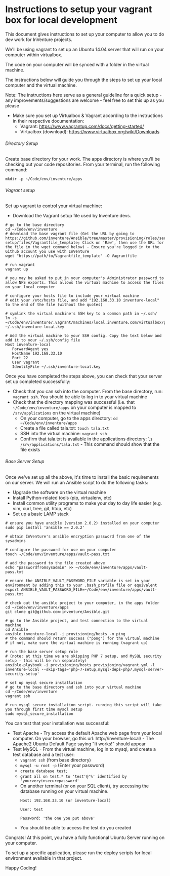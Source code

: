 # Instructions to setup your vagrant box for local development

This document gives instructions to set up your computer to allow you to do dev work for InVenture projects.

We'll be using vagrant to set up an Ubuntu 14.04 server that will run on your computer within virtualbox.

The code on your computer will be synced with a folder in the virtual machine.

The instructions below will guide you through the steps to set up your local computer and the virtual machine.

Note: The instructions here serve as a general guideline for a quick setup - any improvements/suggestions are welcome - feel free to set this up as you please

- Make sure you set up Virtualbox & Vagrant according to the instructions in their respective documentation:
    - Vagrant: https://www.vagrantup.com/docs/getting-started/
    - Virtualbox (download): https://www.virtualbox.org/wiki/Downloads


###### Directory Setup
Create base directory for your work. The apps directory is where you'll be checking out your code repositories. From your terminal, run the following command:
```
mkdir -p ~/Code/env/inventure/apps
```

###### Vagrant setup
Set up vagrant to control your virtual machine:
- Download the Vagrant setup file used by Inventure devs.
```
# go to the base directory
cd ~/Code/env/inventure
# download the base vagrant file (Get the URL by going to https://github.com/inventure/Ansible/tree/master/provisioning/roles/server-setup/files/Vagrantfile_template; Click on 'Raw', then use the URL for the file in the wget command below) - Ensure you're logged in to the Github account you use with InVenture
wget "https://path/to/Vagrantfile_template" -O Vagrantfile

# run vagrant
vagrant up

# you may be asked to put in your computer's Administrator password to allow NFS exports. This allows the virtual machine to access the files on your local computer

# configure your hosts file to include your virtual machine
# edit your /etc/hosts file, and add "192.168.33.10 inventure-local" to the end of the file (without the quotes)

# symlink the virtual machine's SSH key to a common path in ~/.ssh/
ln -s ~/Code/env/inventure/.vagrant/machines/local.inventure.com/virtualbox/private_key ~/.ssh/inventure-local.key

# Add the virtual machine to your SSH config. Copy the text below and add it to your ~/.ssh/config file
Host inventure-local
   ForwardAgent yes
   HostName 192.168.33.10
   Port 22
   User vagrant
   IdentityFile ~/.ssh/inventure-local.key
```

Once you have completed the steps above, you can check that your server set up completed successfully:

- Check that you can ssh into the computer. From the base directory, run: `vagrant ssh`. You should be able to log in to your virtual machine
- Check that the directory mapping was successful (i.e. that `~/Code/env/inventure/apps` on your computer is mapped to `/srv/applications` on the virtual machine)
    - On your computer, go to the apps directory: `cd ~/Code/env/inventure/apps`
    - Create a file called tala.txt: `touch tala.txt`
    - SSH into the virtual machine: `vagrant ssh`
    - Confirm that tala.txt is available in the applications directory: `ls /srv/applications/tala.txt` - This command should show that the file exists

###### Base Server Setup
Once we've set up all the above, it's time to install the basic requirements on our server. We will run an Ansible script to do the following tasks:

- Upgrade the software on the virtual machine
- Install Python-related tools (pip, virtualenv, etc)
- Install common utility programs to make your day to day life easier (e.g. vim, curl, tree, git, htop, etc)
- Set up a basic LAMP stack

```
# ensure you have ansible (version 2.0.2) installed on your computer
sudo pip install 'ansible == 2.0.2'

# obtain InVenture's ansible encryption password from one of the sysadmins

# configure the password for use on your computer
touch ~/Code/env/inventure/apps/vault-pass.txt

# add the password to the file created above
echo "passwordfromsysadmin" >> ~/Code/env/inventure/apps/vault-pass.txt

# ensure the ANSIBLE_VAULT_PASSWORD_FILE variable is set in your environment by adding this to your .bash_profile file or equivalent
export ANSIBLE_VAULT_PASSWORD_FILE=~/Code/env/inventure/apps/vault-pass.txt

# check out the ansible project to your computer, in the apps folder
cd ~/Code/env/inventure/apps
git clone git@github.com:inventure/Ansible.git

# go to the Ansible project, and test connection to the virtual machine
cd Ansible
ansible inventure-local -i provisioning/hosts -m ping
# the command should return success ("pong") for the virtual machine
# if not, make sure the virtual machine is running (vagrant up)

# run the base server setup role
# (note: at this time we are skipping PHP 7 setup, and MySQL security setup - this will be run separately)
ansible-playbook -i provisioning/hosts provisioning/vagrant.yml -l inventure-local --skip-tags='php-7-setup,mysql-deps-php7,mysql-server-security-setup'

# set up mysql secure installation
# go to the base directory and ssh into your virtual machine
cd ~/Code/env/inventure
vagrant ssh

# run mysql secure installation script. running this script will take you through first time mysql setup
sudo mysql_secure_installation
```

You can test that your installation was successful:

- Test Apache - Try access the default Apache web page from your local computer. On your browser, go this url: http://inventure-local/ - The Apache2 Ubuntu Default Page saying "It works!" should appear
- Test MySQL - From the virtual machine, log in to mysql, and create a test database and a test user:
    - `vagrant ssh` (from base directory)
    - `mysql -u root -p` (Enter your password)
    - `create database test;`
    - `grant all on test.* to 'test'@'%' identified by 'yourveryinsecurepassword'`
    - On another terminal (or on your SQL client), try accessing the database running on your virtual machine.
        ```
        Host: 192.168.33.10 (or inventure-local)

        User: test

        Password: 'the one you put above'
        ```
    - You should be able to access the test db you created

Congrats! At this point, you have a fully functional Ubuntu Server running on your computer.

To set up a specific application, please run the deploy scripts for local environment available in that project.

Happy Coding!
